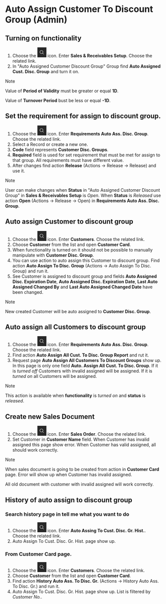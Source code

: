 # Auto Assign Customer To Discount Group (Admin)

## Turning on functionality

1. Choose the ![Tell me what you want to do](media/TellMe.png) icon. Enter **Sales & Receivables Setup**. Choose the related link.
2. In "Auto Assigned Customer Discount Group" Group find **Auto Assigned Cust. Disc. Group** and turn it on.

> [!Note]
>
> Value of **Period of Validity** must be greater or equal **1D**.
>
> Value of **Turnover Period** bust be less or equal **-1D**.

## Set the requirement for assign to discount group.

1. Choose the ![Tell me what you want to do](media/TellMe.png) icon. Enter **Requirements Auto Ass. Disc. Group**. Choose the related link.
2. Select a Record or create a new one.
3. **Code** field represents **Customer Disc. Groups**.
4. **Required** field is used for set requirement that must be met for assign to that group. All requirements must have different value.
5. After changes find action **Release** (Actions -> Release -> Release) and use it.

> [!Note]
>
> User can make changes when **Status** in "Auto Assigned Customer Discount Group" in **Sales & Receivables Setup** is *Open*. When **Status** is *Released* use action **Open** (Actions -> Release -> Open) in **Requirements Auto Ass. Disc. Group**. 

## Auto assign Customer to discount group
1. Choose the ![Tell me what you want to do](media/TellMe.png) icon. Enter **Customers**. Choose the related link.
2. Choose **Customer** from the list and open **Customer Card**.
3. When functionality is turned on it should not be possible to manually manipulate with **Customer Disc. Group**.
4. You can use action to auto assign this Customer to discount group. Find action **Auto Assign To Disc. Group** (Actions -> Auto Assign To Disc. Group) and run it.
5. See Customer is assigned to discount group and fields **Auto Assigned Disc. Expiration Date**, **Auto Assigned Disc. Expiration Date**, **Last Auto Assigned Changed By** and **Last Auto Assigned Changed Date** have been changed.

> [!Note]
>
> New created Customer will be auto assigned to **Customer Disc. Group**.

## Auto assign all Customers to discount group
1. Choose the ![Tell me what you want to do](media/TellMe.png) icon. Enter **Requirements Auto Ass. Disc. Group**. Choose the related link.
2. Find action **Auto Assign All Cust. To Disc. Group Report** and rut it.
3. Request page **Auto Assign All Customers To Discount Groups** show up. In this page is only one field **Auto. Assign All Cust. To Disc. Group**. If it is *turned off* Customers with invalid assigned will be assigned.
If it is *turned on* all Customers will be assigned.

> [!Note]
>
> This action is available when **functionality** is *turned on* and **status** is *released*.

## Create new Sales Document
1. Choose the ![Tell me what you want to do](media/TellMe.png) icon. Enter **Sales Order**. Choose the related link.
2. Set Customer in **Customer Name** field. When Customer has invalid assigned this page show error. When Customer has valid assigned, all should work correctly.

> [!Note]
>
> When sales document is going to be created from action in **Customer Card** page. Error will show up when Customer has invalid assigned.
>
> All old document with customer with invalid assigned will work correctly.

## History of auto assign to discount group
### Search history page in tell me what you want to do
1. Choose the ![Tell me what you want to do](media/TellMe.png) icon. Enter **Auto Assing To Cust. Disc. Gr. Hist.**. Choose the related link.
2. Auto Assign To Cust. Disc. Gr. Hist. page show up.
### From Customer Card page.
1. Choose the ![Tell me what you want to do](media/TellMe.png) icon. Enter **Customers**. Choose the related link.
2. Choose **Customer** from the list and open **Customer Card**.
3. Find action **History Auto Ass. To Disc. Gr.** (Actions -> History Auto Ass. To Disc. Gr.) and run it.
4. Auto Assign To Cust. Disc. Gr. Hist. page show up. List is filtered by *Customer No.*.
